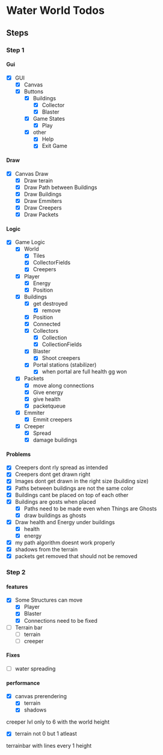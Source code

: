 # Water World Todos
## Steps
### Step 1
#### Gui
* [X] GUI
  * [X] Canvas
  * [X] Buttons
    * [X] Buildings
      * [X] Collector
      * [X] Blaster
    * [X] Game States
      * [X] Play
    * [X] other
      * [X] Help
      * [X] Exit Game

#### Draw
* [X] Canvas Draw
  * [X] Draw terain
  * [X] Draw Path between Buildings
  * [X] Draw Buildings
  * [X] Draw Emmiters
  * [X] Draw Creepers
  * [X] Draw Packets

#### Logic
* [X] Game Logic
  * [X] World
    * [X] Tiles
    * [X] CollectorFields
    * [X] Creepers
  * [X] Player
    * [X] Energy
    * [X] Position
  * [X] Buildings
    * [X] get destroyed
      * [X] remove
    * [X] Position
    * [X] Connected
    * [x] Collectors
      * [X] Collection
      * [x] CollectionFields
    * [x] Blaster
      * [x] Shoot creepers
    * [X] Portal stations (stabilizer)
      * [X] when portal are full health gg won
  * [x] Packets
    * [x] move along connections
    * [x] Give energy
    * [x] give health
    * [x] packetqueue
  * [X] Emmiter
    * [X] Emmit creepers
  * [X] Creeper
    * [X] Spread
    * [X] damage buildings

#### Problems
* [X] Creepers dont rly spread as intended
* [X] Creepers dont get drawn right
* [X] Images dont get drawn in the right size (building size)
* [X] Paths between buildings are not the same color
* [X] Buildings cant be placed on top of each other
* [X] Buildings are gosts when placed
  * [X] Paths need to be made even when Things are Ghosts
  * [X] draw buildings as ghosts
* [X] Draw health and Energy under buildings
  * [X] health
  * [X] energy
* [X] my path algorithm doesnt work properly
* [X] shadows from the terrain
* [X] packets get removed that should not be removed

### Step 2
#### features
* [X] Some Structures can move
  * [X] Player
  * [X] Blaster
  * [X] Connections need to be fixed
* [ ] Terrain bar
  * [ ] terrain
  * [ ] creeper

#### Fixes
* [ ] water spreading

#### performance
* [X] canvas prerendering
  * [X] terrain
  * [X] shadows

creeper lvl only to 6 with the world height

* [X] terrain not 0 but 1 atleast

terrainbar with lines every 1 height